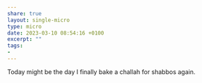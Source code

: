 ```yaml
---
share: true
layout: single-micro
type: micro
date: 2023-03-10 08:54:16 +0100
excerpt: ""
tags:
- 
---
```

Today might be the day I finally bake a challah for shabbos again. 